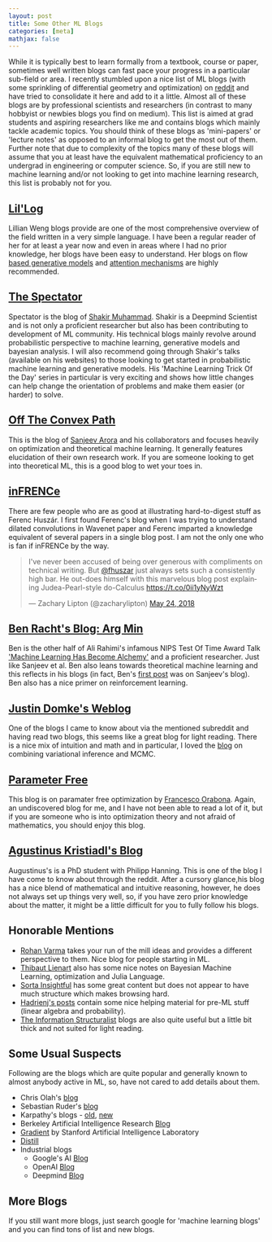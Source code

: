 ```yaml
---
layout: post
title: Some Other ML Blogs
categories: [meta]
mathjax: false
---
```

While it is typically best to learn formally from a textbook, course or paper, sometimes well written blogs can fast pace your progress in a particular sub-field or area. I recently stumbled upon a nice list of ML blogs (with some sprinkling of differential geometry and optimization) on [reddit](https://www.reddit.com/r/MachineLearning/comments/azmo98/d_indepth_blogs_discussing_ml_and_the_math/) and have tried to consolidate it here and add to it a little. Almost all of these blogs are by professional scientists and researchers (in contrast to many hobbyist or newbies blogs you find on medium). This list is aimed at grad students and aspiring researchers like me and contains blogs which mainly tackle academic topics. You should think of these blogs as 'mini-papers' or 'lecture notes' as opposed to an informal blog to get the most out of them. Further note that due to complexity of the topics many of these blogs will assume that you at least have the equivalent mathematical proficiency to an undergrad in engineering or computer science. So, if you are still new to machine learning and/or not looking to get into machine learning research, this list is probably not for you. 

## [Lil'Log](https://lilianweng.github.io/lil-log/)
Lillian Weng blogs provide are one of the most comprehensive overview of the field written in a very simple language. I have been a regular reader of her for at least a year now and even in areas where I had no prior knowledge, her blogs have been easy to understand. Her blogs on flow [based generative models](https://lilianweng.github.io/lil-log/2018/10/13/flow-based-deep-generative-models.html) and [attention mechanisms](https://lilianweng.github.io/lil-log/2018/06/24/attention-attention.html) are highly recommended.


## [The Spectator](http://blog.shakirm.com/)
Spectator is the blog of [Shakir Muhammad](http://shakirm.com/). Shakir is a Deepmind Scientist and is not only a proficient researcher but also has been contributing to development of ML community. His technical blogs mainly revolve around probabilistic perspective to machine learning, generative models and bayesian analysis. I will also recommend going through Shakir's talks (available on his websites) to those looking to get started in probabilistic machine learning and generative models. 
His 'Machine Learning Trick Of the Day' series in particular is very exciting and shows how little changes can help change the orientation of problems and make them easier (or harder) to solve. 

## [Off The Convex Path](http://www.offconvex.org/)
This is the blog of [Sanjeev Arora](https://www.cs.princeton.edu/~arora/) and his collaborators and focuses heavily on optimization and theoretical machine learning. It generally features elucidation of their own research work. If you are someone looking to get into theoretical ML, this is a good blog to wet your toes in. 

## [inFRENCe](https://www.inference.vc/)
There are few people who are as good at illustrating hard-to-digest stuff as Ferenc Huszár. I first found Ferenc's blog when I was trying to understand dilated convolutions in Wavenet paper and Ferenc imparted a knowledge equivalent of several papers in a single blog post. I am not the only one who is fan if inFRENCe by the way. 

<blockquote class="twitter-tweet" data-lang="en"><p lang="en" dir="ltr">I&#39;ve never been accused of being over generous with compliments on technical writing. But <a href="https://twitter.com/fhuszar?ref_src=twsrc%5Etfw">@fhuszar</a> just always sets such a consistently high bar. He out-does himself with this marvelous blog post explaining Judea-Pearl-style do-Calculus <a href="https://t.co/0ii1yNyWzt">https://t.co/0ii1yNyWzt</a></p>&mdash; Zachary Lipton (@zacharylipton) <a href="https://twitter.com/zacharylipton/status/999748967767343104?ref_src=twsrc%5Etfw">May 24, 2018</a></blockquote>
<script async src="https://platform.twitter.com/widgets.js" charset="utf-8"></script>


## [Ben Racht's Blog: Arg Min](http://www.argmin.net/)
Ben is the other half of Ali Rahimi's infamous NIPS Test Of Time Award Talk ['Machine Learning Has Become Alchemy'](http://www.argmin.net/2017/12/11/alchemy-addendum/) and a proficient researcher. Just like Sanjeev et al. Ben also leans towards theoretical machine learning and this reflects in his blogs (in fact, Ben's [first post](http://www.argmin.net/2016/03/24/saddles-again/) was on Sanjeev's blog). Ben also has a nice primer on reinforcement learning. 

## [Justin Domke's Weblog](https://justindomke.wordpress.com/)
One of the blogs I came to know about via the mentioned subreddit and having read two blogs, this seems like a great blog for light reading. There is a nice mix of intuition and math and in particular, I loved the [blog](https://justindomke.wordpress.com/2017/11/16/a-divergence-bound-for-hybrids-of-mcmc-and-variational-inference-and/) on combining variational inference and MCMC.

## [Parameter Free](https://parameterfree.com/)
This blog is on paramater free optimization by [Francesco Orabona](http://francesco.orabona.com/). Again, an undiscovered blog for me, and I have not been able to read a lot of it, but if you are someone who is into optimization theory and not afraid of mathematics, you should enjoy this blog. 

## [Agustinus Kristiadl's Blog](https://wiseodd.github.io/techblog/)
Augustinus's is a PhD student with Philipp Hanning. This is one of the blog I have come to know about through the reddit. After a cursory glance,his blog has a nice blend of mathematical and intuitive reasoning, however, he does not always set up things very well, so, if you have zero prior knowledge about the matter, it might be a little difficult for you to fully follow his blogs. 


## Honorable Mentions
- [Rohan Varma](https://rohanvarma.me/about/) takes your run of the mill ideas and provides a different perspective to them. Nice blog for people starting in ML. 
- [Thibaut Lienart](https://tlienart.github.io/) also has some nice notes on Bayesian Machine Learning, optimization and Julia Language. 
- [Sorta Insightful](https://www.alexirpan.com/about/) has some great content but does not appear to have much structure which makes browsing hard.
- [Hadrienj's posts](https://hadrienj.github.io/posts/) contain some nice helping material for pre-ML stuff (linear algebra and probability).
- [The Information Structuralist]() blogs are also quite useful but a little bit thick and not suited for light reading. 

## Some Usual Suspects
Following are the blogs which are quite popular and generally known to almost anybody active in ML, so, have not cared to add details about them. 

- Chris Olah's [blog](https://colah.github.io/)
- Sebastian Ruder's [blog](http://ruder.io/)
- Karpathy's blogs - [old](http://karpathy.github.io/), [new](https://medium.com/@karpathy)
- Berkeley Artificial Intelligence Research [Blog](https://bair.berkeley.edu/blog/)
- [Gradient](https://thegradient.pub/) by Stanford Artificial Intelligence Laboratory
- [Distill](www.distill.pub)
- Industrial blogs
  - Google's AI [Blog](https://ai.googleblog.com/)
  - OpenAI [Blog](https://openai.com/blog/)
  - Deepmind [Blog](https://deepmind.com/blog)
  
## More Blogs
If you still want more blogs, just search google for 'machine learning blogs' and you can find tons of list and new blogs. 